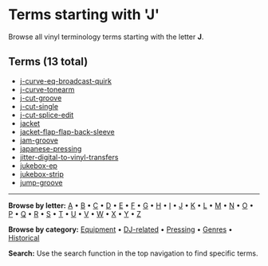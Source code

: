 # Terms starting with 'J'

Browse all vinyl terminology terms starting with the letter **J**.

## Terms (13 total)

- [j-curve-eq-broadcast-quirk](../terms/j/j-curve-eq-broadcast-quirk.md)
- [j-curve-tonearm](../terms/j/j-curve-tonearm.md)
- [j-cut-groove](../terms/j/j-cut-groove.md)
- [j-cut-single](../terms/j/j-cut-single.md)
- [j-cut-splice-edit](../terms/j/j-cut-splice-edit.md)
- [jacket](../terms/j/jacket.md)
- [jacket-flap-flap-back-sleeve](../terms/j/jacket-flap-flap-back-sleeve.md)
- [jam-groove](../terms/j/jam-groove.md)
- [japanese-pressing](../terms/j/japanese-pressing.md)
- [jitter-digital-to-vinyl-transfers](../terms/j/jitter-digital-to-vinyl-transfers.md)
- [jukebox-ep](../terms/j/jukebox-ep.md)
- [jukebox-strip](../terms/j/jukebox-strip.md)
- [jump-groove](../terms/j/jump-groove.md)


---

**Browse by letter:** [A](a.md) • [B](b.md) • [C](c.md) • [D](d.md) • [E](e.md) • [F](f.md) • [G](g.md) • [H](h.md) • [I](i.md) • [J](j.md) • [K](k.md) • [L](l.md) • [M](m.md) • [N](n.md) • [O](o.md) • [P](p.md) • [Q](q.md) • [R](r.md) • [S](s.md) • [T](t.md) • [U](u.md) • [V](v.md) • [W](w.md) • [X](x.md) • [Y](y.md) • [Z](z.md)

**Browse by category:** [Equipment](../tags/equipment.md) • [DJ-related](../tags/dj-related.md) • [Pressing](../tags/pressing.md) • [Genres](../tags/genres.md) • [Historical](../tags/historical.md)

**Search:** Use the search function in the top navigation to find specific terms.
